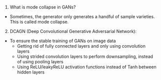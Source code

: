 1. What is mode collapse in GANs?
- Sometimes, the generator only generates a handful of sample varieties. This is called mode collapse.

2. DCAGN (Deep Convolutional Generative Adversarial Network):
- To ensure the stable training of GANs on image data
  + Getting rid of fully connected layers and only using convolution layers
  + Using strided convolution layers to perform downsampling, instead of using pooling layers
  + Using ReLU/leakyReLU activation functions instead of Tanh between hidden layers
